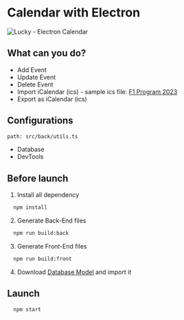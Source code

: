 # Calendar with Electron

![Lucky - Electron Calendar](https://s11.gifyu.com/images/SccJD.gif "Demo")

## What can you do?
- Add Event
- Update Event
- Delete Event
- Import iCalendar (ics) - sample ics file: [F1 Program 2023](https://github.com/LuckyMarty/lc_electron_calendar/blob/main/F1_Schedule.ics)
- Export as iCalendar (ics)

## Configurations

```bash
path: src/back/utils.ts
```
- Database
- DevTools

## Before launch

1. Install all dependency

```bash
  npm install
```

2. Generate Back-End files

```bash
  npm run build:back
```

3. Generate Front-End files

```bash
  npm run build:front
```

4. Download [Database Model](https://github.com/LuckyMarty/lc_electron_calendar/blob/main/electron_calendar.sql) and import it

## Launch

```bash
  npm start
```